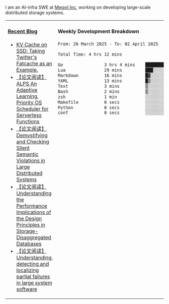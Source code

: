 I am an AI-infra SWE at [Megvii Inc](https://en.megvii.com/), working on developing large-scale distributed storage systems.

<table width="960px">
<tr>
<td valign="top" width="50%">

#### <a href="https://www.kongjun18.me" target="_blank">Recent Blog</a>

<!-- BLOG-POST-LIST:START -->
- [KV Cache on SSD: Taking Twitter&#39;s Fatcache as an Example.](https://kongjun18.github.io/posts/kv-cache-on-disk-taking-twitters-fatcache-as-an-example/)
- [【论文阅读】ALPS An Adaptive Learning, Priority OS Scheduler for Serverless Functions](https://kongjun18.github.io/posts/alps-an-adaptive-learning-priority-os-scheduler-for-serverless-functions/)
- [【论文阅读】Demystifying and Checking Silent Semantic Violations in Large Distributed Systems](https://kongjun18.github.io/posts/demystifying-and-checking-silent-semantic-violations-in-large-distributed-systems/)
- [【论文阅读】Understanding the Performance Implications of the Design Principles in Storage-Disaggregated Databases](https://kongjun18.github.io/posts/understanding-the-performance-implications-of-the-design-principles-in-storage-disaggregated-databases/)
- [【论文阅读】Understanding, detecting and localizing partial failures in large system software](https://kongjun18.github.io/posts/understanding-detecting-and-localizing-partial-failures-in-large-system-software/)
<!-- BLOG-POST-LIST:END -->

</td>
<td valign="top" width="50%">

#### Weekly Development Breakdown

<!--START_SECTION:waka-->

```txt
From: 26 March 2025 - To: 02 April 2025

Total Time: 4 hrs 12 mins

Go                3 hrs 4 mins    ██████████████████▒░░░░░░   73.22 %
Lua               29 mins         ███░░░░░░░░░░░░░░░░░░░░░░   11.62 %
Markdown          16 mins         █▓░░░░░░░░░░░░░░░░░░░░░░░   06.46 %
YAML              13 mins         █▒░░░░░░░░░░░░░░░░░░░░░░░   05.30 %
Text              3 mins          ▒░░░░░░░░░░░░░░░░░░░░░░░░   01.31 %
Bash              2 mins          ▒░░░░░░░░░░░░░░░░░░░░░░░░   01.14 %
zsh               1 min           ░░░░░░░░░░░░░░░░░░░░░░░░░   00.52 %
Makefile          0 secs          ░░░░░░░░░░░░░░░░░░░░░░░░░   00.12 %
Python            0 secs          ░░░░░░░░░░░░░░░░░░░░░░░░░   00.09 %
conf              0 secs          ░░░░░░░░░░░░░░░░░░░░░░░░░   00.07 %
```

<!--END_SECTION:waka-->
</td>
</tr>

</table>
